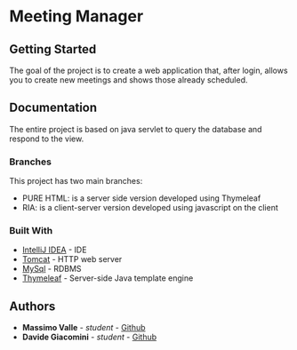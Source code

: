 # Meeting Manager

## Getting Started
The goal of the project is to create a web application that, after login, allows you to create new meetings and shows those already scheduled.


## Documentation

The entire project is based on java servlet to query the database and respond to the view.

### Branches
This project has two main branches:
* PURE HTML: is a server side version developed using Thymeleaf
* RIA: is a client-server version developed using javascript on the client

### Built With

* [IntelliJ IDEA](https://www.jetbrains.com/idea/) - IDE
* [Tomcat](https://tomcat.apache.org/) - HTTP web server
* [MySql](https://www.mysql.com/) - RDBMS
* [Thymeleaf](https://www.thymeleaf.org/) - Server-side Java template engine

## Authors

* **Massimo Valle** - *student* - [Github](https://github.com/MassimoValle)
* **Davide Giacomini** - *student* - [Github](https://github.com/davide-giacomini)
